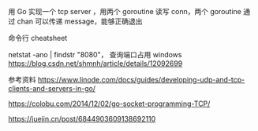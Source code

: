 用 Go 实现一个 tcp server ，用两个 goroutine 读写 conn，两个 goroutine 通过 chan 可以传递 message，能够正确退出

命令行 cheatsheet

netstat -ano | findstr "8080"， 查询端口占用 windows
https://blog.csdn.net/shmnh/article/details/12092699


参考资料
https://www.linode.com/docs/guides/developing-udp-and-tcp-clients-and-servers-in-go/

https://colobu.com/2014/12/02/go-socket-programming-TCP/

https://juejin.cn/post/6844903609138692110